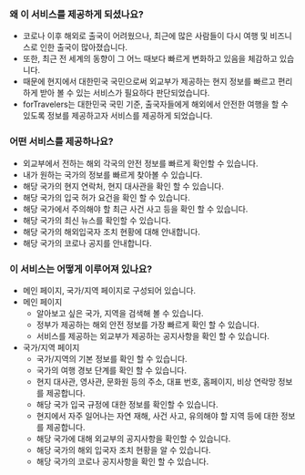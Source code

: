 ### 왜 이 서비스를 제공하게 되셨나요?

- 코로나 이후 해외로 출국이 어려웠으나, 최근에 많은 사람들이 다시 여행 및 비즈니스로 인한 출국이 많아졌습니다.
- 또한,  최근 전 세계의 동향이 그 어느 때보다 빠르게 변화하고 있음을 체감하고 있습니다.
- 때문에 현지에서 대한민국 국민으로써 외교부가 제공하는 현지 정보를 빠르고 편리하게 받아 볼 수 있는 서비스가 필요하다 판단되었습니다.
- forTravelers는 대한민국 국민 기준, 출국자들에게 해외에서 안전한 여행을 할 수 있도록 정보를 제공하고자 서비스를 제공하게 되었습니다.

### 어떤 서비스를 제공하나요?

- 외교부에서 전하는 해외 각국의 안전 정보를 빠르게 확인할 수 있습니다.
- 내가 원하는 국가의 정보를 빠르게 찾아볼 수 있습니다.
- 해당 국가의 현지 연락처, 현지 대사관을 확인 할 수 있습니다.
- 해당 국가의 입국 허가 요건을 확인 할 수 있습니다.
- 해당 국가에서 주의해야 할  최근 사건 사고 등을 확인 할 수 있습니다.
- 해당 국가의 최신 뉴스를 확인할 수 있습니다.
- 해당 국가의 해외입국자 조치 현황에 대해 안내합니다.
- 해당 국가의 코로나 공지를 안내합니다.

### 이 서비스는 어떻게 이루어져 있나요?

- 메인 페이지, 국가/지역 페이지로 구성되어 있습니다.
- 메인 페이지
    - 알아보고 싶은 국가, 지역을 검색해 볼 수 있습니다.
    - 정부가 제공하는 해외 안전 정보를 가장 빠르게 확인 할 수 있습니다.
    - 서비스를 제공하는 외교부가 제공하는 공지사항을 확인 할 수 있습니다.
- 국가/지역 페이지
    - 국가/지역의 기본 정보를 확인 할 수 있습니다.
    - 국가의 여행 경보 단계를 확인 할 수 있습니다.
    - 현지 대사관, 영사관, 문화원 등의 주소, 대표 번호, 홈페이지, 비상 연락망 정보를 제공합니다.
    - 해당 국가 입국 규정에 대한 정보를 확인할 수 있습니다.
    - 현지에서 자주 일어나는 자연 재해, 사건 사고, 유의해야 할 지역 등에 대한 정보를 제공합니다.
    - 해당 국가에 대해 외교부의 공지사항을 확인할 수 있습니다.
    - 해당 국가의 해외 입국자 조치 현황을 알 수 있습니다.
    - 해당 국가의 코로나 공지사항을 확인 할 수 있습니다.
